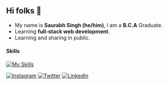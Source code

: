 ## Hi folks :wave:

* My name is **Saurabh Singh (he/him)**, I am a **B.C.A** Graduate.
* Learning **full-stack web development**.
* Learning and sharing in public.

#### **Skills**
[![My Skills](https://skillicons.dev/icons?i=html,css,tailwind,js,python,django,mysql,sqlite,mongodb,github,bash,git,linux,netlify,vscode,markdown,&perline=5)](https://skillicons.dev)

[![Instagram](https://img.shields.io/badge/follow%20me%20on-instagram-purple?style=flat&logo=instagram)](https://www.instagram.com/s_aur_ab_h_29/)  [![Twitter](https://img.shields.io/badge/follow%20me%20on-twitter-blue?style=flat&logo=twitter)](https://twitter.com/@Saur_abh_01) 
[![LinkedIn](https://img.shields.io/badge/follow%20me%20on-linkedin-blue?style=flat&logo=linkedin)](https://www.linkedin.com/in/saurabh-singh-a6a68322a/)
